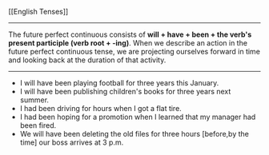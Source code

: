 [[English Tenses]]

---

The future perfect continuous consists of **will + have + been + the verb's present participle (verb root + -ing)**. When we describe an action in the future perfect continuous tense, we are projecting ourselves forward in time and looking back at the duration of that activity.

---

- I will have been playing football for three years this January.
- I will have been publishing children's books for three years next summer.
- I had been driving for hours when I got a flat tire.
- I had been hoping for a promotion when I learned that my manager had been fired.
- We will have been deleting the old files for three hours [before,by the time] our boss arrives at 3 p.m.